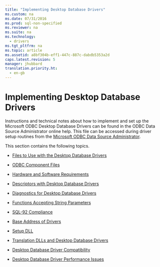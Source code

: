 ```yaml
---
title: "Implementing Desktop Database Drivers"
ms.custom: na
ms.date: 07/31/2016
ms.prod: sql-non-specified
ms.reviewer: na
ms.suite: na
ms.technology: 
  - drivers
ms.tgt_pltfrm: na
ms.topic: article
ms.assetid: a8bf304b-eff1-447c-887c-dabdb5353a2d
caps.latest.revision: 5
manager: jhubbard
translation.priority.ht: 
  - en-gb
---
```

# Implementing Desktop Database Drivers
Instructions and technical notes about how to implement and set up the Microsoft ODBC Desktop Database Drivers can be found in the ODBC Data Source Administrator online help. This file can be accessed during driver setup routines from the [Microsoft ODBC Data Source Administrator](../content/ODBC-Data-Source-Administrator.md).  
  
 This section contains the following topics.  
  
-   [Files to Use with the Desktop Database Drivers](../content/Files-to-Use-with-the-Desktop-Database-Drivers.md)  
  
-   [ODBC Component Files](../content/ODBC-Component-Files.md)  
  
-   [Hardware and Software Requirements](../content/Hardware-and-Software-Requirements--ODBC-.md)  
  
-   [Descriptors with Desktop Database Drivers](../content/Descriptors-and-Desktop-Database-Drivers.md)  
  
-   [Diagnostics for Desktop Database Drivers](../content/Diagnostics-for-Desktop-Database-Drivers.md)  
  
-   [Functions Accepting String Parameters](../content/Functions-Accepting-String-Parameters.md)  
  
-   [SQL-92 Compliance](../content/SQL-92-Compliance.md)  
  
-   [Base Address of Drivers](../content/Base-Address-of-Drivers.md)  
  
-   [Setup DLL](../content/Setup-DLL.md)  
  
-   [Translation DLLs and Desktop Database Drivers](../content/Translation-DLLs-and-Desktop-Database-Drivers.md)  
  
-   [Desktop Database Driver Compatibility](../content/Desktop-Database-Driver-Compatibility.md)  
  
-   [Desktop Database Driver Performance Issues](../content/Desktop-Database-Driver-Performance-Issues.md)